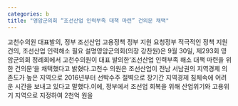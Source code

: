 ```yaml
---
categories: b
title: "영암군의회 “조선산업 인력부족 대책 마련” 건의문 채택"
---
```

고천수의원 대표발의, 정부 조선산업 고용정책 정부 지원 요청정부 적극적인 정책 지원 건의, 조선산업 인력해소 필요 설명영암군의회(의장 강찬원)은 9월 30일, 제293회 영암군의회 정례회에서 고천수의원이 대표 발의한‘조선산업 인력부족 해소 대책 마련을 위한 건의문’을 채택했다고 밝혔다.고천수 의원은 조선산업이 전남 서남권의 지역경제 의존도가 높은 지역으로 2016년부터 선박수주 절벽으로 장기간 지역경제 침체속에 어려운 시간을 보내고 있다고 말했다.이에, 정부에서 조선업 회복을 위해 산업위기와 고용위기 지역으로 지정하여 2천억 원을